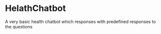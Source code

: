 # HelathChatbot
 A very basic health chatbot which responses with predefined responses to the questions

